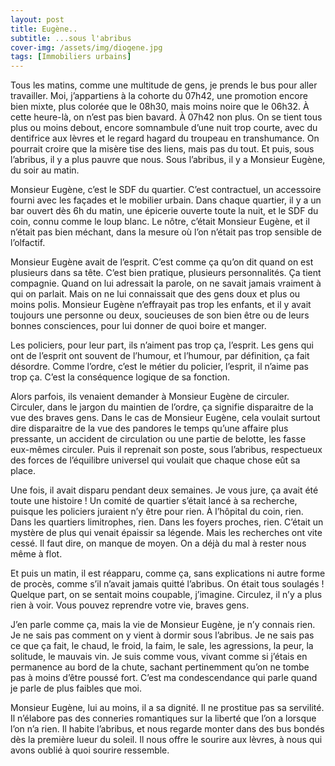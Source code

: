 ```yaml
---
layout: post
title: Eugène..
subtitle: ...sous l'abribus
cover-img: /assets/img/diogene.jpg
tags: [Immobiliers urbains]
---
```


Tous les matins, comme une multitude de gens, je prends le bus pour aller travailler. Moi, j’appartiens à la cohorte du 07h42, une promotion encore bien mixte, plus colorée que le 08h30, mais moins noire que le 06h32. À cette heure-là, on n’est pas bien bavard. À 07h42 non plus. On se tient tous plus ou moins debout, encore somnambule d’une nuit trop courte, avec du dentifrice aux lèvres et le regard hagard du troupeau en transhumance. On pourrait croire que la misère tise des liens, mais pas du tout. Et puis, sous l’abribus, il y a plus pauvre que nous. Sous l’abribus, il y a Monsieur Eugène, du soir au matin.

Monsieur Eugène, c’est le SDF du quartier. C’est contractuel, un accessoire fourni avec les façades et le mobilier urbain. Dans chaque quartier, il y a un bar ouvert dès 6h du matin, une épicerie ouverte toute la nuit, et le SDF du coin, connu comme le loup blanc. Le nôtre, c’était Monsieur Eugène, et il n’était pas bien méchant, dans la mesure où l’on n’était pas trop sensible de l’olfactif.

Monsieur Eugène avait de l’esprit. C’est comme ça qu’on dit quand on est plusieurs dans sa tête. C’est bien pratique, plusieurs personnalités. Ça tient compagnie. Quand on lui adressait la parole, on ne savait jamais vraiment à qui on parlait. Mais on ne lui connaissait que des gens doux et plus ou moins polis. Monsieur Eugène n’effrayait pas trop les enfants, et il y avait toujours une personne ou deux, soucieuses de son bien être ou de leurs bonnes consciences, pour lui donner de quoi boire et manger.

Les policiers, pour leur part, ils n’aiment pas trop ça, l’esprit. Les gens qui ont de l’esprit ont souvent de l’humour, et l’humour, par définition, ça fait désordre. Comme l’ordre, c’est le métier du policier, l’esprit, il n’aime pas trop ça. C’est la conséquence logique de sa fonction.

Alors parfois, ils venaient demander à Monsieur Eugène de circuler. Circuler, dans le jargon du maintien de l’ordre, ça signifie disparaitre de la vue des braves gens. Dans le cas de Monsieur Eugène, cela voulait surtout dire disparaitre de la vue des pandores le temps qu’une affaire plus pressante, un accident de circulation ou une partie de belotte, les fasse eux-mêmes circuler. Puis il reprenait son poste, sous l’abribus, respectueux des forces de l’équilibre universel qui voulait que chaque chose eût sa place.

Une fois, il avait disparu pendant deux semaines. Je vous jure, ça avait été toute une histoire ! Un comité de quartier s’était lancé à sa recherche, puisque les policiers juraient n’y être pour rien. À l’hôpital du coin, rien. Dans les quartiers limitrophes, rien. Dans les foyers proches, rien. C’était un mystère de plus qui venait épaissir sa légende. Mais les recherches ont vite cessé. Il faut dire, on manque de moyen. On a déjà du mal à rester nous même à flot.

Et puis un matin, il est réapparu, comme ça, sans explications ni autre forme de procès, comme s’il n’avait jamais quitté l’abribus. On était tous soulagés ! Quelque part, on se sentait moins coupable, j’imagine. Circulez, il n’y a plus rien à voir. Vous pouvez reprendre votre vie, braves gens.

J’en parle comme ça, mais la vie de Monsieur Eugène, je n’y connais rien. Je ne sais pas comment on y vient à dormir sous l’abribus. Je ne sais pas ce que ça fait, le chaud, le froid, la faim, le sale, les agressions, la peur, la solitude, le mauvais vin. Je suis comme vous, vivant comme si j’étais en permanence au bord de la chute, sachant pertinemment qu’on ne tombe pas à moins d’être poussé fort. C’est ma condescendance qui parle quand je parle de plus faibles que moi.

Monsieur Eugène, lui au moins, il a sa dignité. Il ne prostitue pas sa servilité. Il n’élabore pas des conneries romantiques sur la liberté que l’on a lorsque l’on n’a rien. Il habite l’abribus, et nous regarde monter dans des bus bondés dès la première lueur du soleil. Il nous offre le sourire aux lèvres, à nous qui avons oublié à quoi sourire ressemble.
